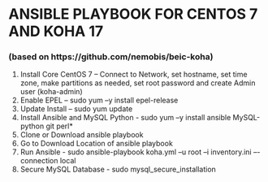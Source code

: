 <h1>ANSIBLE PLAYBOOK FOR CENTOS 7 AND KOHA 17</h1> 
<h3>(based on https://github.com/nemobis/beic-koha)</h3>

<ol>
  <li>Install Core CentOS 7 – Connect to Network, set hostname, set time zone, make partitions as needed, set root password and create Admin user (koha-admin) </li>
  <li>Enable EPEL – sudo yum –y install epel-release</li>
  <li>Update Install – sudo yum update</li>
  <li>Install Ansible and MySQL Python - sudo yum –y install ansible MySQL-python git perl*</li>
  <li>Clone or Download ansible playbook</li>
  <li>Go to Download Location of ansible playbook</li>
  <li>Run Ansible - sudo ansible-playbook koha.yml –u root –i inventory.ini –-connection local</li>
  <li>Secure MySQL Database - sudo mysql_secure_installation</li>
</ol>

